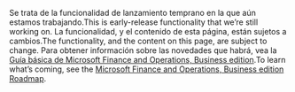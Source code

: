 <span data-ttu-id="74dec-101">Se trata de la funcionalidad de lanzamiento temprano en la que aún estamos trabajando.</span><span class="sxs-lookup"><span data-stu-id="74dec-101">This is early-release functionality that we’re still working on.</span></span> <span data-ttu-id="74dec-102">La funcionalidad, y el contenido de esta página, están sujetos a cambios.</span><span class="sxs-lookup"><span data-stu-id="74dec-102">The functionality, and the content on this page, are subject to change.</span></span> <span data-ttu-id="74dec-103">Para obtener información sobre las novedades que habrá, vea la [Guía básica de Microsoft Finance and Operations, Business edition](https://go.microsoft.com/fwlink/?linkid=842139).</span><span class="sxs-lookup"><span data-stu-id="74dec-103">To learn what’s coming, see the [Microsoft Finance and Operations, Business edition Roadmap](https://go.microsoft.com/fwlink/?linkid=842139).</span></span>